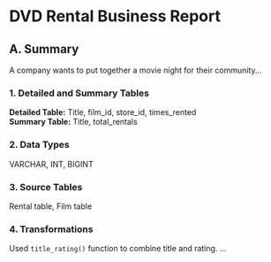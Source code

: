 
# DVD Rental Business Report

## A. Summary
A company wants to put together a movie night for their community...

### 1. Detailed and Summary Tables
**Detailed Table:** Title, film_id, store_id, times_rented  
**Summary Table:** Title, total_rentals

### 2. Data Types
VARCHAR, INT, BIGINT

### 3. Source Tables
Rental table, Film table

### 4. Transformations
Used `title_rating()` function to combine title and rating.
...
